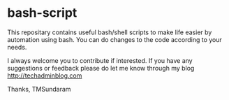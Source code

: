# bash-script
This repositary contains useful bash/shell scripts to make life easier by automation using bash. You can do changes to the code according to your needs. 

I always welcome you to contribute if interested. If you have any suggestions or feedback please do let me know through my blog http://techadminblog.com

Thanks,
TMSundaram
